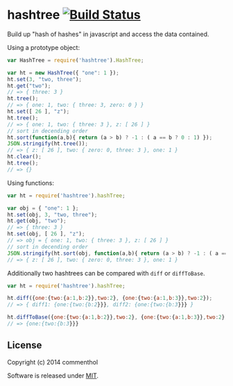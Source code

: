 hashtree [![Build Status](https://secure.travis-ci.org/commenthol/hashtree.png?branch=master)](https://travis-ci.org/commenthol/hashtree)
========

Build up "hash of hashes" in javascript and access the data contained.

Using a prototype object:

```js
var HashTree = require('hashtree').HashTree;

var ht = new HashTree({ "one": 1 }); 
ht.set(3, "two, three");
ht.get("two");
// => { three: 3 }
ht.tree();
// => { one: 1, two: { three: 3, zero: 0 } }
ht.set([ 26 ], "z");
ht.tree();
// => { one: 1, two: { three: 3 }, z: [ 26 ] }
// sort in decending order
ht.sort(function(a,b){ return (a > b) ? -1 : ( a == b ? 0 : 1) });
JSON.stringify(ht.tree());
// => { z: [ 26 ], two: { zero: 0, three: 3 }, one: 1 }
ht.clear();
ht.tree();
// => {}
``` 

Using functions:

```js
var ht = require('hashtree').hashTree;

var obj = { "one": 1 };
ht.set(obj, 3, "two, three");
ht.get(obj, "two");
// => { three: 3 }
ht.set(obj, [ 26 ], "z");
// => obj = { one: 1, two: { three: 3 }, z: [ 26 ] }
// sort in decending order
JSON.stringify(ht.sort(obj, function(a,b){ return (a > b) ? -1 : ( a == b ? 0 : 1) }));
// => { z: [ 26 ], two: { zero: 0, three: 3 }, one: 1 }
```

Additionally two hashtrees can be compared with `diff` or `diffToBase`.

```js
var ht = require('hashtree').hashTree;

ht.diff({one:{two:{a:1,b:2}},two:2}, {one:{two:{a:1,b:3}},two:2});
// => { diff1: {one:{two:{b:2}}}, diff2: {one:{two:{b:3}}} }

ht.diffToBase({one:{two:{a:1,b:2}},two:2}, {one:{two:{a:1,b:3}},two:2});
// => {one:{two:{b:3}}}
```

## License

Copyright (c) 2014 commenthol 

Software is released under [MIT][license].


[license]: ./LICENSE


